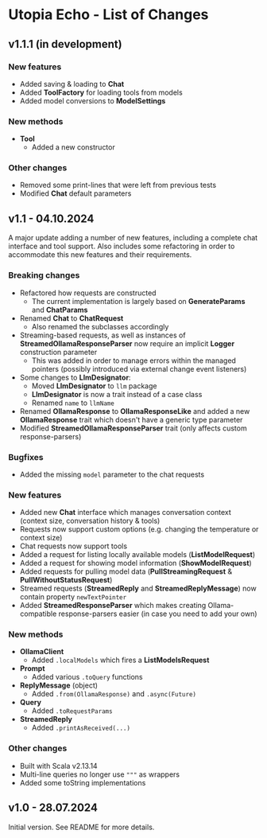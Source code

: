 # Utopia Echo - List of Changes

## v1.1.1 (in development)
### New features
- Added saving & loading to **Chat**
- Added **ToolFactory** for loading tools from models
- Added model conversions to **ModelSettings**
### New methods
- **Tool**
  - Added a new constructor
### Other changes
- Removed some print-lines that were left from previous tests
- Modified **Chat** default parameters

## v1.1 - 04.10.2024
A major update adding a number of new features, including a complete chat interface and tool support. 
Also includes some refactoring in order to accommodate this new features and their requirements.
### Breaking changes
- Refactored how requests are constructed
  - The current implementation is largely based on **GenerateParams** and **ChatParams**
- Renamed **Chat** to **ChatRequest**
  - Also renamed the subclasses accordingly
- Streaming-based requests, as well as instances of **StreamedOllamaResponseParser** 
  now require an implicit **Logger** construction parameter
  - This was added in order to manage errors within the managed pointers 
    (possibly introduced via external change event listeners)
- Some changes to **LlmDesignator**:
  - Moved **LlmDesignator** to `llm` package
  - **LlmDesignator** is now a trait instead of a case class
  - Renamed `name` to `llmName`
- Renamed **OllamaResponse** to **OllamaResponseLike** and added a new **OllamaResponse** trait 
  which doesn't have a generic type parameter
- Modified **StreamedOllamaResponseParser** trait (only affects custom response-parsers)
### Bugfixes
- Added the missing `model` parameter to the chat requests
### New features
- Added new **Chat** interface which manages conversation context (context size, conversation history & tools)
- Requests now support custom options (e.g. changing the temperature or context size)
- Chat requests now support tools
- Added a request for listing locally available models (**ListModelRequest**)
- Added a request for showing model information (**ShowModelRequest**)
- Added requests for pulling model data (**PullStreamingRequest** & **PullWithoutStatusRequest**)
- Streamed requests (**StreamedReply** and **StreamedReplyMessage**) now contain property `newTextPointer`
- Added **StreamedResponseParser** which makes creating Ollama-compatible response-parsers easier 
  (in case you need to add your own)
### New methods
- **OllamaClient**
  - Added `.localModels` which fires a **ListModelsRequest**
- **Prompt**
  - Added various `.toQuery` functions
- **ReplyMessage** (object)
  - Added `.from(OllamaResponse)` and `.async(Future)`
- **Query**
  - Added `.toRequestParams`
- **StreamedReply**
  - Added `.printAsReceived(...)`
### Other changes
- Built with Scala v2.13.14
- Multi-line queries no longer use `"""` as wrappers
- Added some toString implementations

## v1.0 - 28.07.2024
Initial version. See README for more details.
